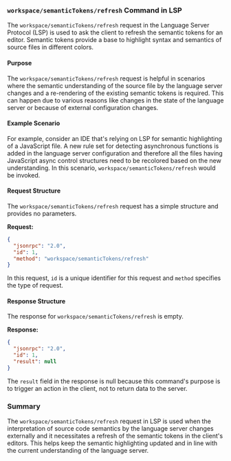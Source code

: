 ### `workspace/semanticTokens/refresh` Command in LSP

The `workspace/semanticTokens/refresh` request in the Language Server Protocol (LSP) is used to ask the client to refresh the semantic tokens for an editor. Semantic tokens provide a base to highlight syntax and semantics of source files in different colors. 

#### Purpose

The `workspace/semanticTokens/refresh` request is helpful in scenarios where the semantic understanding of the source file by the language server changes and a re-rendering of the existing semantic tokens is required. This can happen due to various reasons like changes in the state of the language server or because of external configuration changes.

#### Example Scenario

For example, consider an IDE that's relying on LSP for semantic highlighting of a JavaScript file. A new rule set for detecting asynchronous functions is added in the language server configuration and therefore all the files having JavaScript async control structures need to be recolored based on the new understanding. In this scenario, `workspace/semanticTokens/refresh` would be invoked.

#### Request Structure

The `workspace/semanticTokens/refresh` request has a simple structure and provides no parameters.

**Request:**

```json
{
  "jsonrpc": "2.0",
  "id": 1,
  "method": "workspace/semanticTokens/refresh"
}
```

In this request, `id` is a unique identifier for this request and `method` specifies the type of request.

#### Response Structure

The response for `workspace/semanticTokens/refresh` is empty.

**Response:**

```json
{
  "jsonrpc": "2.0",
  "id": 1,
  "result": null
}
```

The `result` field in the response is null because this command's purpose is to trigger an action in the client, not to return data to the server.

### Summary

The `workspace/semanticTokens/refresh` request in LSP is used when the interpretation of source code semantics by the language server changes externally and it necessitates a refresh of the semantic tokens in the client's editors. This helps keep the semantic highlighting updated and in line with the current understanding of the language server.